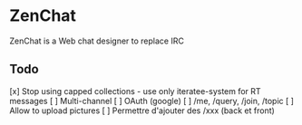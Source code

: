 # ZenChat

ZenChat is a Web chat designer to replace IRC

## Todo

[x] Stop using capped collections
    - use only iteratee-system for RT messages
[ ] Multi-channel
[ ] OAuth (google)
[ ] /me, /query, /join, /topic
[ ] Allow to upload pictures
[ ] Permettre d'ajouter des /xxx (back et front)
